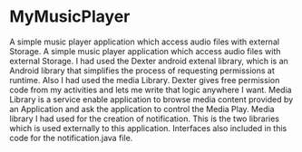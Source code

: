 # MyMusicPlayer
A simple music player application which access audio files with external Storage.
A simple music player application which access audio files with external Storage. 
I had used the Dexter android extenal library, which is an Android library that simplifies the process of requesting permissions at runtime. 
Also I had used the media Library.
Dexter gives free permission code from my activities and lets me write that logic anywhere I want.
Media Library is a service enable application to browse media content provided by an Application and ask the application to control the Media Play.
Media library I had used for the creation of notification.
This is the two libraries which is used externally to this application.
Interfaces also included in this code for the notification.java file.
